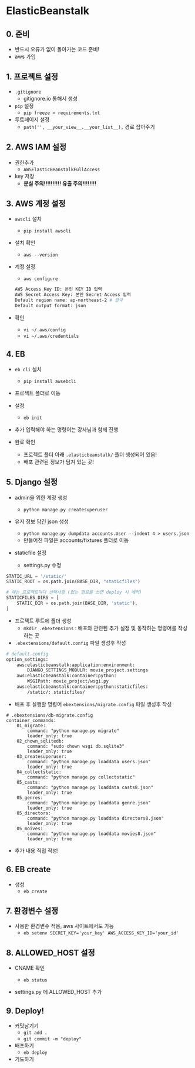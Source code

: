 # ElasticBeanstalk

## 0. 준비

- 반드시 오류가 없이 돌아가는 코드 준비!
- aws 가입



## 1. 프로젝트 설정

- `.gitignore`
  - gitignore.io 통해서 생성
- `pip` 설정
  - `pip freeze > requirements.txt`
- 루트페이지 설정
  - `path('', __your_view__.__your_list__),` 경로 잡아주기



## 2. AWS IAM 설정

- 권한추가
  - `AWSElasticBeanstalkFullAccess`
- key 저장
  - **분실 주의!!!!!!!!!! 유출 주의!!!!!!!!**



## 3. AWS 계정 설정

- `awscli` 설치

  - `pip install awscli`
- 설치 확인

  - `aws --version`

- 계정 설정

  - `aws configure`

  ```bash
  AWS Access Key ID: 본인 KEY ID 입력
  AWS Secret Access Key: 본인 Secret Access 입력
  Default region name: ap-northeast-2 # 한국
  Default output format: json
  ```

- 확인
  - `vi ~/.aws/config`
  - `vi ~/.aws/credentials`



## 4. EB

- `eb cli` 설치

  - `pip install awsebcli`
- 프로젝트 폴더로 이동
- 설정

  - `eb init`
- 추가 입력해야 하는 명령어는 강사님과 함께 진행
- 완료 확인
  - 프로젝트 폴더 아래 `.elasticbeanstalk/` 폴더 생성되어 있음!
  - 배포 관련된 정보가 담겨 있는 곳!



## 5. Django 설정

- admin을 위한 계정 생성
  - `python manage.py createsuperuser`
- 유저 정보 담긴 json 생성
  - `python manage.py dumpdata accounts.User --indent 4 > users.json`
  - 만들어진 파일은 accounts/fixtures 폴더로 이동



- staticfile 설정
  - settings.py 수정

```python
STATIC_URL = '/static/'
STATIC_ROOT = os.path.join(BASE_DIR, "staticfiles")

# 얘는 프로젝트마다 선택사항 (없는 경로를 쓰면 deploy 시 에러)
STATICFILES_DIRS = [
    STATIC_DIR = os.path.join(BASE_DIR, 'static'),
]
```



- 프로젝트 루트에 폴더 생성
  - `mkdir .ebextensions` : 배포와 관련된 추가 설정 및 동작하는 명령어를 작성하는 곳
- `.ebextensions/default.config` 파일 생성후 작성

```bash
# default.config
option_settings:
    aws:elasticbeanstalk:application:environment:
        DJANGO_SETTINGS_MODULR: movie_project.settings
    aws:elasticbeanstalk:container:python:
        WSGIPath: movie_project/wsgi.py
    aws:elasticbeanstalk:container:python:staticfiles:
        /static/: staticfiles/
```

- 배포 후 실행할 명령어  `ebextensions/migrate.config` 파일 생성후 작성

```1bash
# .ebextensions/db-migrate.config
container_commands:
    01_migrate:
        command: "python manage.py migrate"
        leader_only: true
    02_chown_sqlitedb:
        command: "sudo chown wsgi db.sqlite3"
        leader_only: true
    03_createsuperuser:
        command: "python manage.py loaddata users.json"
        leader_only: true
    04_collectstatic:
        command: "python manage.py collectstatic"
    05_casts:
    	command: "python manage.py loaddata casts8.json"
        leader_only: true
    05_genres:
    	command: "python manage.py loaddata genre.json"
        leader_only: true
    05_directors:
    	command: "python manage.py loaddata directors8.json"
        leader_only: true
    05_moives:
    	command: "python manage.py loaddata movies8.json"
        leader_only: true
```

* 추가 내용 직접 작성!

## 6. EB create

- 생성
  - `eb create`



## 7. 환경변수 설정

- 사용한 환경변수 적용, aws 사이트에서도 가능
  - `eb setenv SECRET_KEY='your_key' AWS_ACCESS_KEY_ID='your_id'`



## 8. ALLOWED_HOST 설정

- CNAME 확인
  - `eb status`

- settings.py 에 ALLOWED_HOST 추가



## 9. Deploy!

- 커밋남기기
  - `git add .`
  - `git commit -m "deploy"`
- 배포하기
  - `eb deploy`
- 기도하기